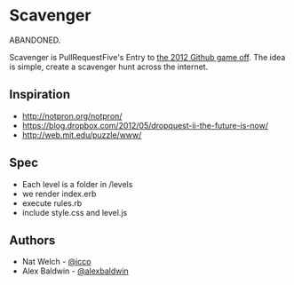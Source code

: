 # Scavenger

ABANDONED.

Scavenger is PullRequestFive's Entry to [the 2012 Github game off](https://github.com/blog/1303-github-game-off). The idea is simple, create a scavenger hunt across the internet.

## Inspiration

 * http://notpron.org/notpron/
 * https://blog.dropbox.com/2012/05/dropquest-ii-the-future-is-now/
 * http://web.mit.edu/puzzle/www/

## Spec


 * Each level is a folder in /levels
 * we render index.erb
 * execute rules.rb
 * include style.css and level.js

## Authors

 * Nat Welch - [@icco](http://natwelch.com)
 * Alex Baldwin - [@alexbaldwin](http://alexbaldw.in)
